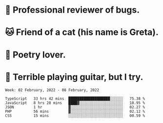 # 🐛 Professional reviewer of bugs.
# 🐱 Friend of a cat (his name is Greta).
# 📜 Poetry lover.
# 🎸 Terrible playing guitar, but I try.

<!--START_SECTION:waka-->
```text
Week: 02 February, 2022 - 08 February, 2022

TypeScript   33 hrs 42 mins  ███████████████████░░░░░░   75.38 % 
JavaScript   8 hrs 28 mins   ████▓░░░░░░░░░░░░░░░░░░░░   18.95 % 
JSON         1 hr            ▓░░░░░░░░░░░░░░░░░░░░░░░░   02.27 % 
PHP          56 mins         ▓░░░░░░░░░░░░░░░░░░░░░░░░   02.12 % 
CSS          15 mins         ░░░░░░░░░░░░░░░░░░░░░░░░░   00.59 % 
```
<!--END_SECTION:waka-->
